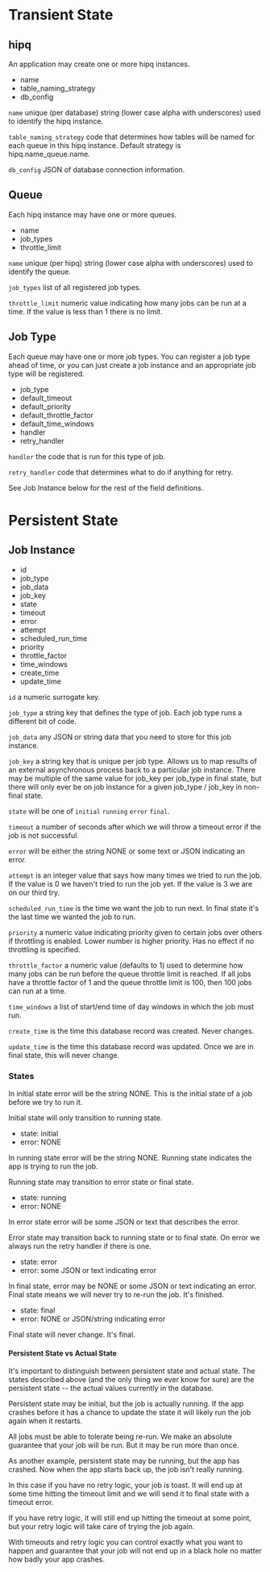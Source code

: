 # Transient State

## hipq

An application may create one or more hipq instances.

* name
* table_naming_strategy
* db_config

```name``` unique (per database) string (lower case alpha with underscores) used to identify the hipq instance.

```table_naming_strategy``` code that determines how tables will be named for each queue in this hipq instance. Default strategy is hipq.name_queue.name. 

```db_config``` JSON of database connection information.

## Queue

Each hipq instance may have one or more queues.

* name
* job_types
* throttle_limit

```name``` unique (per hipq) string (lower case alpha with underscores) used to identify the queue. 

```job_types``` list of all registered job types.

```throttle_limit``` numeric value indicating how many jobs can be run at a time. If the value is less than 1 there is no limit.

## Job Type

Each queue may have one or more job types. You can register a job type ahead of time, or you can just create a job instance and an appropriate job type will be registered.

* job_type
* default_timeout
* default_priority
* default_throttle_factor
* default_time_windows
* handler
* retry_handler

```handler``` the code that is run for this type of job.

```retry_handler``` code that determines what to do if anything for retry.

See Job Instance below for the rest of the field definitions.

# Persistent State

## Job Instance

* id
* job_type
* job_data
* job_key
* state
* timeout
* error
* attempt
* scheduled_run_time
* priority
* throttle_factor
* time_windows
* create_time
* update_time

```id``` a numeric surrogate key.

```job_type``` a string key that defines the type of job.
Each job type runs a different bit of code.

```job_data``` any JSON or string data that you need to store for this job instance.

```job_key``` a string key that is unique per job type. Allows us to map results of an external asynchronous process back to a particular job instance. There may be multiple of the same value for job_key per job_type in final state, but there will only ever be on job instance for a given job_type / job_key in non-final state.

```state``` will be one of ```initial``` ```running``` ```error``` ```final```.

```timeout``` a number of seconds after which we will throw a timeout error if the job is not successful.

```error``` will be either the string NONE or some text or JSON indicating an error.

```attempt``` is an integer value that says how many times we tried to run the job. If the value is 0 we haven't tried to run the job yet.
If the value is 3 we are on our third try.

```scheduled_run_time``` is the time we want the job to run next. In final state it's the last time we wanted the job to run.

```priority``` a numeric value indicating priority given to certain jobs over others if throttling is enabled. Lower number is higher priority. Has no effect if no throttling is specified.

```throttle_factor``` a numeric value (defaults to 1) used to determine how many jobs can be run before the queue throttle limit is reached. If all jobs have a throttle factor of 1 and the queue throttle limit is 100, then 100 jobs can run at a time.

```time_windows``` a list of start/end time of day windows in which the job must run.

```create_time``` is the time this database record was created. Never changes.

```update_time``` is the time this database record was updated. Once we are in final state, this will never change.

### States

In initial state error will be the string NONE. This is the initial state of a job before we try to run it. 

Initial state will only transition to running state.

* state: initial
* error: NONE

In running state error will be the string NONE. Running state indicates the app is trying to run the job.

Running state may transition to error state or final state.

* state: running
* error: NONE

In error state error will be some JSON or text that describes the error. 

Error state may transition back to running state or to final state. On error we always run the retry handler if there is one.

* state: error
* error: some JSON or text indicating error

In final state, error may be NONE or some JSON or text indicating an error. Final state means we will never try to re-run the job. It's finished.

* state: final
* error: NONE or JSON/string indicating error

Final state will never change. It's final.

#### Persistent State vs Actual State

It's important to distinguish between persistent state and actual state. The states described above (and the only thing we ever know for sure) are the persistent state -- the actual values currently in the database. 

Persistent state may be initial, but the job is actually running. If the app crashes before it has a chance to update the state it will likely run the job again when it restarts. 

All jobs must be able to tolerate being re-run. We make an absolute guarantee that your job will be run. But it may be run more than once.

As another example, persistent state may be running, but the app has crashed. Now when the app starts back up, the job isn't really running. 

In this case if you have no retry logic, your job is toast. It will end up at some time hitting the timeout limit and we will send it to final state with a timeout error.

If you have retry logic, it will still end up hitting the timeout at some point, but your retry logic will take care of trying the job again.

With timeouts and retry logic you can control exactly what you want to happen and guarantee that your job will not end up in a black hole no matter how badly your app crashes.

